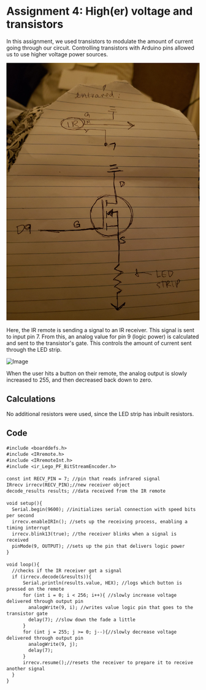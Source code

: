 # Assignment 4: High(er) voltage and transistors

In this assignment, we used transistors to modulate the amount of current going through our circuit. Controlling transistors with Arduino pins allowed us to use higher voltage power sources.

![Image](circuit.jpg)

Here, the IR remote is sending a signal to an IR receiver. This signal is sent to input pin 7. From this, an analog value for pin 9 (logic power) is calculated and sent to the transistor's gate. This controls the amount of current sent through the LED strip.

![Image](light.gif)

When the user hits a button on their remote, the analog output is slowly increased to 255, and then decreased back down to zero.

## Calculations

No additional resistors were used, since the LED strip has inbuilt resistors. 

## Code
``` 
#include <boarddefs.h>
#include <IRremote.h>
#include <IRremoteInt.h>
#include <ir_Lego_PF_BitStreamEncoder.h>

const int RECV_PIN = 7; //pin that reads infrared signal
IRrecv irrecv(RECV_PIN);//new receiver object
decode_results results; //data received from the IR remote

void setup(){
  Serial.begin(9600); //initializes serial connection with speed bits per second
  irrecv.enableIRIn(); //sets up the receiving process, enabling a timing interrupt
  irrecv.blink13(true); //the receiver blinks when a signal is received
  pinMode(9, OUTPUT); //sets up the pin that delivers logic power
}

void loop(){
  //checks if the IR receiver got a signal
  if (irrecv.decode(&results)){
      Serial.println(results.value, HEX); //logs which button is pressed on the remote
      for (int i = 0; i < 256; i++){ //slowly increase voltage delivered through output pin
        analogWrite(9, i); //writes value logic pin that goes to the transistor gate
        delay(7); //slow down the fade a little
      }
      for (int j = 255; j >= 0; j--){//slowly decrease voltage delivered through output pin
        analogWrite(9, j);
        delay(7);
      }
      irrecv.resume();//resets the receiver to prepare it to receive another signal
  }
}
```
